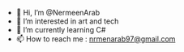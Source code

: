 - 👋 Hi, I’m @NermeenArab
- 👀 I’m interested in art and tech
- 🌱 I’m currently learning C#
- 📫 How to reach me : nrmenarab97@gmail.com

<!---
NermeenArab/NermeenArab is a ✨ special ✨ repository because its `README.md` (this file) appears on your GitHub profile.
You can click the Preview link to take a look at your changes.
--->
